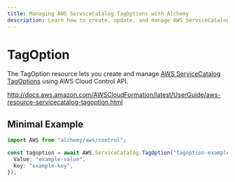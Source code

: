 ```yaml
---
title: Managing AWS ServiceCatalog TagOptions with Alchemy
description: Learn how to create, update, and manage AWS ServiceCatalog TagOptions using Alchemy Cloud Control.
---
```


# TagOption

The TagOption resource lets you create and manage [AWS ServiceCatalog TagOptions](https://docs.aws.amazon.com/servicecatalog/latest/userguide/) using AWS Cloud Control API.

http://docs.aws.amazon.com/AWSCloudFormation/latest/UserGuide/aws-resource-servicecatalog-tagoption.html

## Minimal Example

```ts
import AWS from "alchemy/aws/control";

const tagoption = await AWS.ServiceCatalog.TagOption("tagoption-example", {
  Value: "example-value",
  Key: "example-key",
});
```

